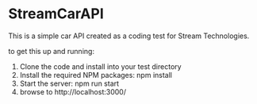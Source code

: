 # StreamCarAPI
This is a simple car API created as a coding test for Stream Technologies.

to get this up and running:
1. Clone the code and install into your test directory
2. Install the required NPM packages: npm install
3. Start the server: npm run start
4. browse to http://localhost:3000/
